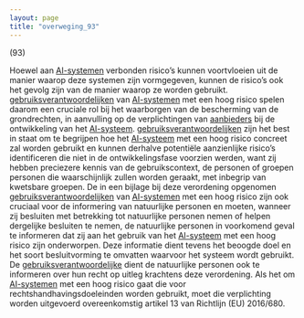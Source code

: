 ```yaml
---
layout: page
title: "overweging_93"
---
```


(93)

Hoewel aan [AI-systemen](a3.md#^ai-systeem) verbonden risico’s kunnen voortvloeien uit de manier waarop deze systemen zijn vormgegeven, kunnen de risico’s ook het gevolg zijn van de manier waarop ze worden gebruikt. [gebruiksverantwoordelijken](a3.md#^gebruiksverantwoordelijke) van [AI-systemen](a3.md#^ai-systeem) met een hoog risico spelen daarom een cruciale rol bij het waarborgen van de bescherming van de grondrechten, in aanvulling op de verplichtingen van [aanbieders](a3.md#^aanbieder) bij de ontwikkeling van het [AI-systeem](a3.md#^ai-systeem). [gebruiksverantwoordelijken](a3.md#^gebruiksverantwoordelijke) zijn het best in staat om te begrijpen hoe het [AI-systeem](a3.md#^ai-systeem) met een hoog risico concreet zal worden gebruikt en kunnen derhalve potentiële aanzienlijke risico’s identificeren die niet in de ontwikkelingsfase voorzien werden, want zij hebben preciezere kennis van de gebruikscontext, de personen of groepen personen die waarschijnlijk zullen worden geraakt, met inbegrip van kwetsbare groepen. De in een bijlage bij deze verordening opgenomen [gebruiksverantwoordelijken](a3.md#^gebruiksverantwoordelijke) van [AI-systemen](a3.md#^ai-systeem) met een hoog risico zijn ook cruciaal voor de informering van natuurlijke personen en moeten, wanneer zij besluiten met betrekking tot natuurlijke personen nemen of helpen dergelijke besluiten te nemen, de natuurlijke personen in voorkomend geval te informeren dat zij aan het gebruik van het [AI-systeem](a3.md#^ai-systeem) met een hoog risico zijn onderworpen. Deze informatie dient tevens het beoogde doel en het soort besluitvorming te omvatten waarvoor het systeem wordt gebruikt. De [gebruiksverantwoordelijke](a3.md#^gebruiksverantwoordelijke) dient de natuurlijke personen ook te informeren over hun recht op uitleg krachtens deze verordening. Als het om [AI-systemen](a3.md#^ai-systeem) met een hoog risico gaat die voor rechtshandhavingsdoeleinden worden gebruikt, moet die verplichting worden uitgevoerd overeenkomstig artikel 13 van Richtlijn (EU) 2016/680.